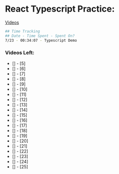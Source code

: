 # React Typescript Practice:
[Videos](https://www.youtube.com/watch?v=zLyeWSfTMa8&list=PLC3y8-rFHvwi1AXijGTKM0BKtHzVC-LSK&index=5)
```sh 
## Time Tracking
## Date - Time Spent - Spent On?
7/23 - 00:34:07 - Typescript Demo
```
### Videos Left:
* [] - [5]     
* [] - [6]     
* [] - [7]     
* [] - [8]     
* [] - [9]     
* [] - [10]     
* [] - [11]     
* [] - [12]     
* [] - [13]     
* [] - [14]     
* [] - [15]     
* [] - [16]     
* [] - [17]     
* [] - [18]     
* [] - [19]     
* [] - [20]     
* [] - [21]     
* [] - [22]     
* [] - [23]     
* [] - [24]     
* [] - [25]     